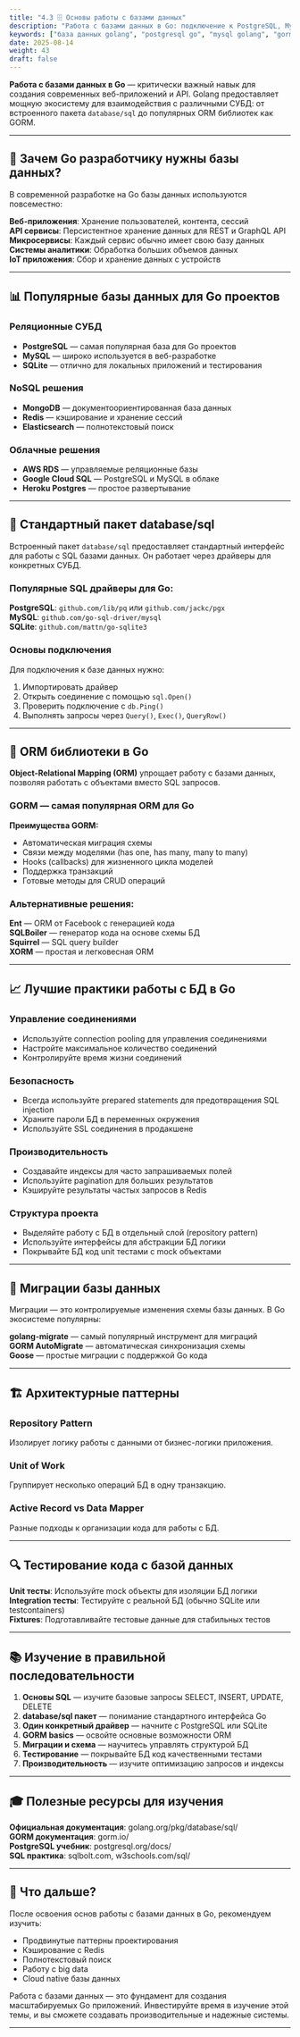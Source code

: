 ```yaml
---
title: "4.3 🗄️ Основы работы с базами данных"
description: "Работа с базами данных в Go: подключение к PostgreSQL, MySQL, SQLite. Выполнение запросов, ORM библиотеки, миграции, лучшие практики."
keywords: ["база данных golang", "postgresql go", "mysql golang", "gorm golang", "sql golang", "database/sql go"]
date: 2025-08-14
weight: 43
draft: false
---
```


**Работа с базами данных в Go** — критически важный навык для создания современных веб-приложений и API. Golang предоставляет мощную экосистему для взаимодействия с различными СУБД: от встроенного пакета `database/sql` до популярных ORM библиотек как GORM.

---
## 🎯 **Зачем Go разработчику нужны базы данных?**

В современной разработке на Go базы данных используются повсеместно:

**Веб-приложения**: Хранение пользователей, контента, сессий  
**API сервисы**: Персистентное хранение данных для REST и GraphQL API  
**Микросервисы**: Каждый сервис обычно имеет свою базу данных  
**Системы аналитики**: Обработка больших объемов данных  
**IoT приложения**: Сбор и хранение данных с устройств  

---
## 📊 **Популярные базы данных для Go проектов**

### **Реляционные СУБД**
- **PostgreSQL** — самая популярная база для Go проектов
- **MySQL** — широко используется в веб-разработке
- **SQLite** — отлично для локальных приложений и тестирования

### **NoSQL решения**
- **MongoDB** — документоориентированная база данных
- **Redis** — кэширование и хранение сессий
- **Elasticsearch** — полнотекстовый поиск

### **Облачные решения**
- **AWS RDS** — управляемые реляционные базы
- **Google Cloud SQL** — PostgreSQL и MySQL в облаке
- **Heroku Postgres** — простое развертывание

---
## 🔧 **Стандартный пакет database/sql**

Встроенный пакет `database/sql` предоставляет стандартный интерфейс для работы с SQL базами данных. Он работает через драйверы для конкретных СУБД.

### **Популярные SQL драйверы для Go:**

**PostgreSQL**: `github.com/lib/pq` или `github.com/jackc/pgx`  
**MySQL**: `github.com/go-sql-driver/mysql`  
**SQLite**: `github.com/mattn/go-sqlite3`  

### **Основы подключения**

Для подключения к базе данных нужно:
1. Импортировать драйвер
2. Открыть соединение с помощью `sql.Open()`
3. Проверить подключение с `db.Ping()`
4. Выполнять запросы через `Query()`, `Exec()`, `QueryRow()`

---
## 🚀 **ORM библиотеки в Go**

**Object-Relational Mapping (ORM)** упрощает работу с базами данных, позволяя работать с объектами вместо SQL запросов.

### **GORM — самая популярная ORM для Go**

**Преимущества GORM:**
- Автоматическая миграция схемы
- Связи между моделями (has one, has many, many to many)
- Hooks (callbacks) для жизненного цикла моделей
- Поддержка транзакций
- Готовые методы для CRUD операций

### **Альтернативные решения:**

**Ent** — ORM от Facebook с генерацией кода  
**SQLBoiler** — генератор кода на основе схемы БД  
**Squirrel** — SQL query builder  
**XORM** — простая и легковесная ORM  

---
## 📈 **Лучшие практики работы с БД в Go**

### **Управление соединениями**
- Используйте connection pooling для управления соединениями
- Настройте максимальное количество соединений
- Контролируйте время жизни соединений

### **Безопасность**
- Всегда используйте prepared statements для предотвращения SQL injection
- Храните пароли БД в переменных окружения
- Используйте SSL соединения в продакшене

### **Производительность**
- Создавайте индексы для часто запрашиваемых полей
- Используйте pagination для больших результатов
- Кэшируйте результаты частых запросов в Redis

### **Структура проекта**
- Выделяйте работу с БД в отдельный слой (repository pattern)
- Используйте интерфейсы для абстракции БД логики
- Покрывайте БД код unit тестами с mock объектами

---
## 🔄 **Миграции базы данных**

Миграции — это контролируемые изменения схемы базы данных. В Go экосистеме популярны:

**golang-migrate** — самый популярный инструмент для миграций  
**GORM AutoMigrate** — автоматическая синхронизация схемы  
**Goose** — простые миграции с поддержкой Go кода  

---
## 🏗️ **Архитектурные паттерны**

### **Repository Pattern**
Изолирует логику работы с данными от бизнес-логики приложения.

### **Unit of Work**
Группирует несколько операций БД в одну транзакцию.

### **Active Record vs Data Mapper**
Разные подходы к организации кода для работы с БД.

---
## 🔍 **Тестирование кода с базой данных**

**Unit тесты**: Используйте mock объекты для изоляции БД логики  
**Integration тесты**: Тестируйте с реальной БД (обычно SQLite или testcontainers)  
**Fixtures**: Подготавливайте тестовые данные для стабильных тестов  

---
## 📚 **Изучение в правильной последовательности**

1. **Основы SQL** — изучите базовые запросы SELECT, INSERT, UPDATE, DELETE
2. **database/sql пакет** — понимание стандартного интерфейса Go
3. **Один конкретный драйвер** — начните с PostgreSQL или SQLite
4. **GORM basics** — освойте основные возможности ORM
5. **Миграции и схема** — научитесь управлять структурой БД
6. **Тестирование** — покрывайте БД код качественными тестами
7. **Производительность** — изучите оптимизацию запросов и индексы

---
## 🎓 **Полезные ресурсы для изучения**

**Официальная документация**: golang.org/pkg/database/sql/  
**GORM документация**: gorm.io/  
**PostgreSQL учебник**: postgresql.org/docs/  
**SQL практика**: sqlbolt.com, w3schools.com/sql/  

---
## 🚦 **Что дальше?**

После освоения основ работы с базами данных в Go, рекомендуем изучить:

- Продвинутые паттерны проектирования
- Кэширование с Redis
- Полнотекстовый поиск
- Работу с big data
- Cloud native базы данных

Работа с базами данных — это фундамент для создания масштабируемых Go приложений. Инвестируйте время в изучение этой темы, и вы сможете создавать производительные и надежные системы.

---
